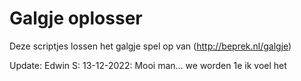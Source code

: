 <h1>Galgje oplosser</h1>

Deze scriptjes lossen het galgje spel op van (http://beprek.nl/galgje)

Update: Edwin S: 13-12-2022:  Mooi man... we worden 1e ik voel het
